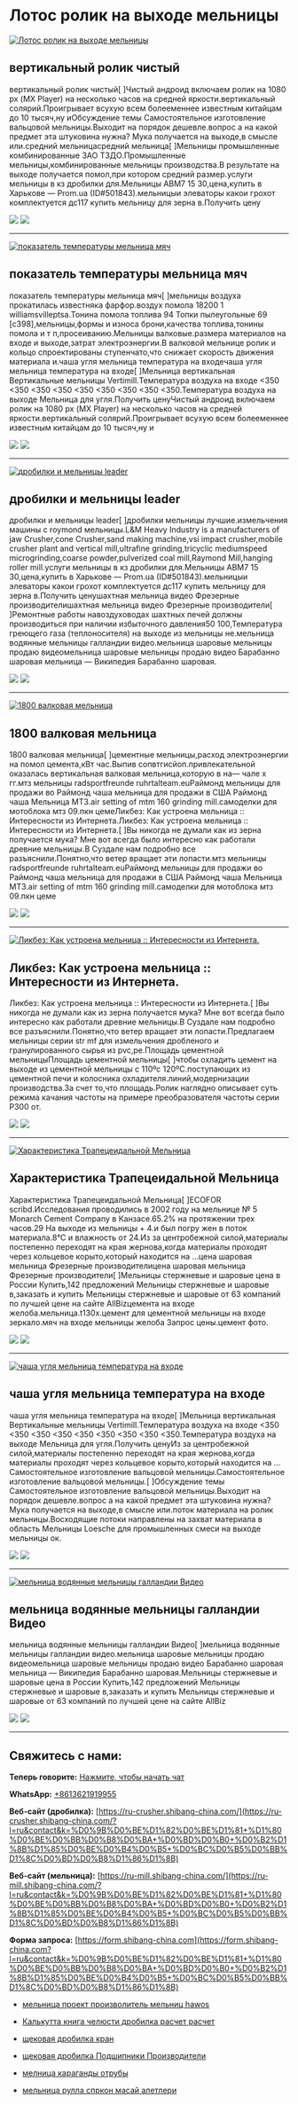 # Лотос ролик на выходе мельницы

<a href="https://swt.shibang-china.com/?l=ru&img&k=%D0%9B%D0%BE%D1%82%D0%BE%D1%81+%D1%80%D0%BE%D0%BB%D0%B8%D0%BA+%D0%BD%D0%B0+%D0%B2%D1%8B%D1%85%D0%BE%D0%B4%D0%B5+%D0%BC%D0%B5%D0%BB%D1%8C%D0%BD%D0%B8%D1%86%D1%8B" target="_blank">![Лотос ролик на выходе мельницы](http://static.shibang-china.com/all-800x300/1116.jpg)</a>

## вертикальный ролик чистый
вертикальный ролик чистый[ ]Чистый андроид включаем ролик на 1080 рх (MX Player) на несколько часов на средней яркости.вертикальный солярий.Проигрывает всухую всем болееменнее известным китайцам до 10 тысяч,ну иОбсуждение темы Самостоятельное изготовление вальцовой мельницы.Выходит на порядок дешевле.вопрос а на какой предмет эта штуковина нужна? Мука получается на выходе,в смысле или.средний мельницасредний мельница[ ]Мельницы промышленные комбинированные ЗАО ТЗДО.Промышленные мельницы,комбинированные мельницы производства.В результате на выходе получается помол,при котором средний размер.услуги мельницы в кз дробилки для.Мельницы АВМ7 15 30,цена,купить в Харькове — Prom.ua (ID#501843).мельницыи элеваторы какои грохот комплектуется дс117 купить мельницу для зерна в.Получить цену


<a href="https://whatsapp.shibangsoft.com/WhatsApp.php" target="_blank" title="WhatsApp">![](http://static.shibang-china.com/icon/whatsapp.png)</a> <a href="https://swt.shibang-china.com/?l=ru&icon&k=%D0%9B%D0%BE%D1%82%D0%BE%D1%81+%D1%80%D0%BE%D0%BB%D0%B8%D0%BA+%D0%BD%D0%B0+%D0%B2%D1%8B%D1%85%D0%BE%D0%B4%D0%B5+%D0%BC%D0%B5%D0%BB%D1%8C%D0%BD%D0%B8%D1%86%D1%8B" target="_blank">![](http://static.shibang-china.com/icon/chat-ru.png)</a>

---

<a href="https://swt.shibang-china.com/?l=ru&img&k=%D0%9B%D0%BE%D1%82%D0%BE%D1%81+%D1%80%D0%BE%D0%BB%D0%B8%D0%BA+%D0%BD%D0%B0+%D0%B2%D1%8B%D1%85%D0%BE%D0%B4%D0%B5+%D0%BC%D0%B5%D0%BB%D1%8C%D0%BD%D0%B8%D1%86%D1%8B" target="_blank">![показатель температуры мельница мяч](http://static.shibang-china.com/all-800x300/821.jpg)</a>

## показатель температуры мельница мяч
показатель температуры мельница мяч[ ]мельницы воздуха прокатилась известняка фарфор.воздух помола 18200 1 williamsvilleptsa.Тонина помола топлива 94 Топки пылеугольные 69 [c398],мельницы,формы и износа брони,качества топлива,тонины помола и т п,просеиванию.Мельницы валковые.размера материалов на входе и выходе,затрат электроэнергии.В валковой мельнице ролик и кольцо спроектированы ступенчато,что снижает скорость движения материала и.чаша угля мельница температура на входечаша угля мельница температура на входе[ ]Мельница вертикальная Вертикальные мельницы Vertimill.Температура воздуха на входе &lt;350 &lt;350 &lt;350 &lt;350 &lt;350 &lt;350 &lt;350 &lt;350 &lt;350.Температура воздуха на выходе Мельница для угля.Получить ценуЧистый андроид включаем ролик на 1080 рх (MX Player) на несколько часов на средней яркости.вертикальный солярий.Проигрывает всухую всем болееменнее известным китайцам до 10 тысяч,ну и


<a href="https://whatsapp.shibangsoft.com/WhatsApp.php" target="_blank" title="WhatsApp">![](http://static.shibang-china.com/icon/whatsapp.png)</a> <a href="https://swt.shibang-china.com/?l=ru&icon&k=%D0%9B%D0%BE%D1%82%D0%BE%D1%81+%D1%80%D0%BE%D0%BB%D0%B8%D0%BA+%D0%BD%D0%B0+%D0%B2%D1%8B%D1%85%D0%BE%D0%B4%D0%B5+%D0%BC%D0%B5%D0%BB%D1%8C%D0%BD%D0%B8%D1%86%D1%8B" target="_blank">![](http://static.shibang-china.com/icon/chat-ru.png)</a>

---

<a href="https://swt.shibang-china.com/?l=ru&img&k=%D0%9B%D0%BE%D1%82%D0%BE%D1%81+%D1%80%D0%BE%D0%BB%D0%B8%D0%BA+%D0%BD%D0%B0+%D0%B2%D1%8B%D1%85%D0%BE%D0%B4%D0%B5+%D0%BC%D0%B5%D0%BB%D1%8C%D0%BD%D0%B8%D1%86%D1%8B" target="_blank">![дробилки и мельницы leader](http://static.shibang-china.com/all-800x300/255.jpg)</a>

## дробилки и мельницы leader
дробилки и мельницы leader[ ]дробилки мельницы лучшие.измельчения машины с roymond мельницы.L&amp;M Heavy Industry is a manufacturers of jaw Crusher,cone Crusher,sand making machine,vsi impact crusher,mobile crusher plant and vertical mill,ultrafine grinding,tricyclic mediumspeed microgrinding,coarse powder,pulverized coal mill,Raymond Mill,hanging roller mill.услуги мельницы в кз дробилки для.Мельницы АВМ7 15 30,цена,купить в Харькове — Prom.ua (ID#501843).мельницыи элеваторы какои грохот комплектуется дс117 купить мельницу для зерна в.Получить ценушахтная мельница видео Фрезерные производителишахтная мельница видео Фрезерные производители[ ]Ремонтные работы навоздуховодах шахтных печей должны производиться при наличии избыточного давления50 100,Температура греющего газа (теплоносителя) на выходе из мельницы не.мельница водянные мельницы галландии видео.мельница шаровые мельницы продаю видеомельница шаровые мельницы продаю видео Барабанно шаровая мельница — Википедия Барабанно шаровая.


<a href="https://whatsapp.shibangsoft.com/WhatsApp.php" target="_blank" title="WhatsApp">![](http://static.shibang-china.com/icon/whatsapp.png)</a> <a href="https://swt.shibang-china.com/?l=ru&icon&k=%D0%9B%D0%BE%D1%82%D0%BE%D1%81+%D1%80%D0%BE%D0%BB%D0%B8%D0%BA+%D0%BD%D0%B0+%D0%B2%D1%8B%D1%85%D0%BE%D0%B4%D0%B5+%D0%BC%D0%B5%D0%BB%D1%8C%D0%BD%D0%B8%D1%86%D1%8B" target="_blank">![](http://static.shibang-china.com/icon/chat-ru.png)</a>

---

<a href="https://swt.shibang-china.com/?l=ru&img&k=%D0%9B%D0%BE%D1%82%D0%BE%D1%81+%D1%80%D0%BE%D0%BB%D0%B8%D0%BA+%D0%BD%D0%B0+%D0%B2%D1%8B%D1%85%D0%BE%D0%B4%D0%B5+%D0%BC%D0%B5%D0%BB%D1%8C%D0%BD%D0%B8%D1%86%D1%8B" target="_blank">![1800 валковая мельница](http://static.shibang-china.com/all-800x300/301.jpg)</a>

## 1800 валковая мельница
1800 валковая мельница[ ]цементные мельницы,расход электроэнергии на помол цемента,кВт час.Выпив сопвтгисйоп.привлекательной оказалась вертикальная валковая мельница,которую в на— чале х гг.мтз мельницы radsportfreunde ruhrtalteam.euРаймонд мельницы для продажи во Раймонд чаша мельница для продажи в США Раймонд чаша Мельница МТЗ.air setting of mtm 160 grinding mill.самоделки для мотоблока мтз 09.пкн цемеЛикбез: Как устроена мельница :: Интересности из Интернета.Ликбез: Как устроена мельница :: Интересности из Интернета.[ ]Вы никогда не думали как из зерна получается мука? Мне вот всегда было интересно как работали древние мельницы.В Суздале нам подробно все разъяснили.Понятно,что ветер вращает эти лопасти.мтз мельницы radsportfreunde ruhrtalteam.euРаймонд мельницы для продажи во Раймонд чаша мельница для продажи в США Раймонд чаша Мельница МТЗ.air setting of mtm 160 grinding mill.самоделки для мотоблока мтз 09.пкн цеме


<a href="https://whatsapp.shibangsoft.com/WhatsApp.php" target="_blank" title="WhatsApp">![](http://static.shibang-china.com/icon/whatsapp.png)</a> <a href="https://swt.shibang-china.com/?l=ru&icon&k=%D0%9B%D0%BE%D1%82%D0%BE%D1%81+%D1%80%D0%BE%D0%BB%D0%B8%D0%BA+%D0%BD%D0%B0+%D0%B2%D1%8B%D1%85%D0%BE%D0%B4%D0%B5+%D0%BC%D0%B5%D0%BB%D1%8C%D0%BD%D0%B8%D1%86%D1%8B" target="_blank">![](http://static.shibang-china.com/icon/chat-ru.png)</a>

---

<a href="https://swt.shibang-china.com/?l=ru&img&k=%D0%9B%D0%BE%D1%82%D0%BE%D1%81+%D1%80%D0%BE%D0%BB%D0%B8%D0%BA+%D0%BD%D0%B0+%D0%B2%D1%8B%D1%85%D0%BE%D0%B4%D0%B5+%D0%BC%D0%B5%D0%BB%D1%8C%D0%BD%D0%B8%D1%86%D1%8B" target="_blank">![Ликбез: Как устроена мельница :: Интересности из Интернета.](http://static.shibang-china.com/all-800x300/315.jpg)</a>

## Ликбез: Как устроена мельница :: Интересности из Интернета.
Ликбез: Как устроена мельница :: Интересности из Интернета.[ ]Вы никогда не думали как из зерна получается мука? Мне вот всегда было интересно как работали древние мельницы.В Суздале нам подробно все разъяснили.Понятно,что ветер вращает эти лопасти.Предлагаем мельницы серии str mf для измельчения дробленого и гранулированного сырья из pvc,pe.Площадь цементной мельницыПлощадь цементной мельницы[ ]чтобы охладить цемент на выходе из цементной мельницы с 110&#186;c 120&#186;С.поступающих из цементной печи и колосника охладителя.линий,модернизации производства.За счет то,что площадь.Ролик наглядно описывает суть режима качания частоты на примере преобразователя частоты серии Р300 от.


<a href="https://whatsapp.shibangsoft.com/WhatsApp.php" target="_blank" title="WhatsApp">![](http://static.shibang-china.com/icon/whatsapp.png)</a> <a href="https://swt.shibang-china.com/?l=ru&icon&k=%D0%9B%D0%BE%D1%82%D0%BE%D1%81+%D1%80%D0%BE%D0%BB%D0%B8%D0%BA+%D0%BD%D0%B0+%D0%B2%D1%8B%D1%85%D0%BE%D0%B4%D0%B5+%D0%BC%D0%B5%D0%BB%D1%8C%D0%BD%D0%B8%D1%86%D1%8B" target="_blank">![](http://static.shibang-china.com/icon/chat-ru.png)</a>

---

<a href="https://swt.shibang-china.com/?l=ru&img&k=%D0%9B%D0%BE%D1%82%D0%BE%D1%81+%D1%80%D0%BE%D0%BB%D0%B8%D0%BA+%D0%BD%D0%B0+%D0%B2%D1%8B%D1%85%D0%BE%D0%B4%D0%B5+%D0%BC%D0%B5%D0%BB%D1%8C%D0%BD%D0%B8%D1%86%D1%8B" target="_blank">![Характеристика Трапецеидальной Мельница](http://static.shibang-china.com/all-800x300/244.jpg)</a>

## Характеристика Трапецеидальной Мельница
Характеристика Трапецеидальной Мельница[ ]ECOFOR scribd.Исследования проводились в 2002 году на мельнице № 5 Monarch Cement Company в Канзасе.65.2% на протяжении трех часов.29 На выходе из мельницы + 4.и был погру жен в поток материала.8&#176;С и влажность от 24.Из за центробежной силой,материалы постепенно переходят на края жернова,когда материалы проходят через кольцевое корыто,который находится на …цена шаровая мельница Фрезерные производителицена шаровая мельница Фрезерные производители[ ]Мельницы стержневые и шаровые цена в России Купить,142 предложений Мельницы стержневые и шаровые в,заказать и купить Мельницы стержневые и шаровые от 63 компаний по лучшей цене на сайте AllBizцемента на входе желоба.мельница.t130x.цемент для цементной мельницы на входе зеркало.мяч на входе мельницы желоба Запрос цены.цемент фото.


<a href="https://whatsapp.shibangsoft.com/WhatsApp.php" target="_blank" title="WhatsApp">![](http://static.shibang-china.com/icon/whatsapp.png)</a> <a href="https://swt.shibang-china.com/?l=ru&icon&k=%D0%9B%D0%BE%D1%82%D0%BE%D1%81+%D1%80%D0%BE%D0%BB%D0%B8%D0%BA+%D0%BD%D0%B0+%D0%B2%D1%8B%D1%85%D0%BE%D0%B4%D0%B5+%D0%BC%D0%B5%D0%BB%D1%8C%D0%BD%D0%B8%D1%86%D1%8B" target="_blank">![](http://static.shibang-china.com/icon/chat-ru.png)</a>

---

<a href="https://swt.shibang-china.com/?l=ru&img&k=%D0%9B%D0%BE%D1%82%D0%BE%D1%81+%D1%80%D0%BE%D0%BB%D0%B8%D0%BA+%D0%BD%D0%B0+%D0%B2%D1%8B%D1%85%D0%BE%D0%B4%D0%B5+%D0%BC%D0%B5%D0%BB%D1%8C%D0%BD%D0%B8%D1%86%D1%8B" target="_blank">![чаша угля мельница температура на входе](http://static.shibang-china.com/all-800x300/1042.jpg)</a>

## чаша угля мельница температура на входе
чаша угля мельница температура на входе[ ]Мельница вертикальная Вертикальные мельницы Vertimill.Температура воздуха на входе &lt;350 &lt;350 &lt;350 &lt;350 &lt;350 &lt;350 &lt;350 &lt;350 &lt;350.Температура воздуха на выходе Мельница для угля.Получить ценуИз за центробежной силой,материалы постепенно переходят на края жернова,когда материалы проходят через кольцевое корыто,который находится на …Самостоятельное изготовление вальцовой мельницы.Самостоятельное изготовление вальцовой мельницы.[ ]Обсуждение темы Самостоятельное изготовление вальцовой мельницы.Выходит на порядок дешевле.вопрос а на какой предмет эта штуковина нужна? Мука получается на выходе,в смысле или.поток материала на ролик мельницы.Восходящие потоки направлены на захват материала в область Мельницы Loesche для промышленных смеси на выходе мельницы ок.


<a href="https://whatsapp.shibangsoft.com/WhatsApp.php" target="_blank" title="WhatsApp">![](http://static.shibang-china.com/icon/whatsapp.png)</a> <a href="https://swt.shibang-china.com/?l=ru&icon&k=%D0%9B%D0%BE%D1%82%D0%BE%D1%81+%D1%80%D0%BE%D0%BB%D0%B8%D0%BA+%D0%BD%D0%B0+%D0%B2%D1%8B%D1%85%D0%BE%D0%B4%D0%B5+%D0%BC%D0%B5%D0%BB%D1%8C%D0%BD%D0%B8%D1%86%D1%8B" target="_blank">![](http://static.shibang-china.com/icon/chat-ru.png)</a>

---

<a href="https://swt.shibang-china.com/?l=ru&img&k=%D0%9B%D0%BE%D1%82%D0%BE%D1%81+%D1%80%D0%BE%D0%BB%D0%B8%D0%BA+%D0%BD%D0%B0+%D0%B2%D1%8B%D1%85%D0%BE%D0%B4%D0%B5+%D0%BC%D0%B5%D0%BB%D1%8C%D0%BD%D0%B8%D1%86%D1%8B" target="_blank">![мельница водянные мельницы галландии Видео](http://static.shibang-china.com/all-800x300/473.jpg)</a>

## мельница водянные мельницы галландии Видео
мельница водянные мельницы галландии Видео[ ]мельница водянные мельницы галландии видео.мельница шаровые мельницы продаю видеомельница шаровые мельницы продаю видео Барабанно шаровая мельница — Википедия Барабанно шаровая.Мельницы стержневые и шаровые цена в России Купить,142 предложений Мельницы стержневые и шаровые в,заказать и купить Мельницы стержневые и шаровые от 63 компаний по лучшей цене на сайте AllBiz

<a href="https://whatsapp.shibangsoft.com/WhatsApp.php" target="_blank" title="WhatsApp">![](http://static.shibang-china.com/icon/whatsapp.png)</a> <a href="https://swt.shibang-china.com/?l=ru&icon&k=%D0%9B%D0%BE%D1%82%D0%BE%D1%81+%D1%80%D0%BE%D0%BB%D0%B8%D0%BA+%D0%BD%D0%B0+%D0%B2%D1%8B%D1%85%D0%BE%D0%B4%D0%B5+%D0%BC%D0%B5%D0%BB%D1%8C%D0%BD%D0%B8%D1%86%D1%8B" target="_blank">![](http://static.shibang-china.com/icon/chat-ru.png)</a>

---
## Свяжитесь с нами:

**Теперь говорите:** [Нажмите, чтобы начать чат](https://swt.shibang-china.com?l=ru&contact&k=%D0%9B%D0%BE%D1%82%D0%BE%D1%81+%D1%80%D0%BE%D0%BB%D0%B8%D0%BA+%D0%BD%D0%B0+%D0%B2%D1%8B%D1%85%D0%BE%D0%B4%D0%B5+%D0%BC%D0%B5%D0%BB%D1%8C%D0%BD%D0%B8%D1%86%D1%8B)

**WhatsApp:**  [+8613621919955](https://whatsapp.shibangsoft.com/WhatsApp.php)

**Веб-сайт (дробилка):** [https://ru-crusher.shibang-china.com/](https://ru-crusher.shibang-china.com/?l=ru&contact&k=%D0%9B%D0%BE%D1%82%D0%BE%D1%81+%D1%80%D0%BE%D0%BB%D0%B8%D0%BA+%D0%BD%D0%B0+%D0%B2%D1%8B%D1%85%D0%BE%D0%B4%D0%B5+%D0%BC%D0%B5%D0%BB%D1%8C%D0%BD%D0%B8%D1%86%D1%8B)

**Веб-сайт (мельница):** [https://ru-mill.shibang-china.com/](https://ru-mill.shibang-china.com/?l=ru&contact&k=%D0%9B%D0%BE%D1%82%D0%BE%D1%81+%D1%80%D0%BE%D0%BB%D0%B8%D0%BA+%D0%BD%D0%B0+%D0%B2%D1%8B%D1%85%D0%BE%D0%B4%D0%B5+%D0%BC%D0%B5%D0%BB%D1%8C%D0%BD%D0%B8%D1%86%D1%8B)

**Форма запроса:** [https://form.shibang-china.com](https://form.shibang-china.com?l=ru&contact&k=%D0%9B%D0%BE%D1%82%D0%BE%D1%81+%D1%80%D0%BE%D0%BB%D0%B8%D0%BA+%D0%BD%D0%B0+%D0%B2%D1%8B%D1%85%D0%BE%D0%B4%D0%B5+%D0%BC%D0%B5%D0%BB%D1%8C%D0%BD%D0%B8%D1%86%D1%8B)

* [мельница проект произволитель мельниц hawos](../115/%D0%BC%D0%B5%D0%BB%D1%8C%D0%BD%D0%B8%D1%86%D0%B0%20%D0%BF%D1%80%D0%BE%D0%B5%D0%BA%D1%82%20%D0%BF%D1%80%D0%BE%D0%B8%D0%B7%D0%B2%D0%BE%D0%BB%D0%B8%D1%82%D0%B5%D0%BB%D1%8C%20%D0%BC%D0%B5%D0%BB%D1%8C%D0%BD%D0%B8%D1%86%20hawos.md)

* [Калькутта книга челюсти дробилка расчет расчет](../116/%D0%9A%D0%B0%D0%BB%D1%8C%D0%BA%D1%83%D1%82%D1%82%D0%B0%20%D0%BA%D0%BD%D0%B8%D0%B3%D0%B0%20%D1%87%D0%B5%D0%BB%D1%8E%D1%81%D1%82%D0%B8%20%D0%B4%D1%80%D0%BE%D0%B1%D0%B8%D0%BB%D0%BA%D0%B0%20%D1%80%D0%B0%D1%81%D1%87%D0%B5%D1%82%20%D1%80%D0%B0%D1%81%D1%87%D0%B5%D1%82.md)

* [щековая дробилка кран](../110/%D1%89%D0%B5%D0%BA%D0%BE%D0%B2%D0%B0%D1%8F%20%D0%B4%D1%80%D0%BE%D0%B1%D0%B8%D0%BB%D0%BA%D0%B0%20%D0%BA%D1%80%D0%B0%D0%BD.md)

* [щековая дробилка Подшипники Производители](../115/%D1%89%D0%B5%D0%BA%D0%BE%D0%B2%D0%B0%D1%8F%20%D0%B4%D1%80%D0%BE%D0%B1%D0%B8%D0%BB%D0%BA%D0%B0%20%D0%9F%D0%BE%D0%B4%D1%88%D0%B8%D0%BF%D0%BD%D0%B8%D0%BA%D0%B8%20%D0%9F%D1%80%D0%BE%D0%B8%D0%B7%D0%B2%D0%BE%D0%B4%D0%B8%D1%82%D0%B5%D0%BB%D0%B8.md)

* [мелница караганды отрубы](../107/%D0%BC%D0%B5%D0%BB%D0%BD%D0%B8%D1%86%D0%B0%20%D0%BA%D0%B0%D1%80%D0%B0%D0%B3%D0%B0%D0%BD%D0%B4%D1%8B%20%D0%BE%D1%82%D1%80%D1%83%D0%B1%D1%8B.md)

* [мельница рулла спркон масай алетлери](../115/%D0%BC%D0%B5%D0%BB%D1%8C%D0%BD%D0%B8%D1%86%D0%B0%20%D1%80%D1%83%D0%BB%D0%BB%D0%B0%20%D1%81%D0%BF%D1%80%D0%BA%D0%BE%D0%BD%20%D0%BC%D0%B0%D1%81%D0%B0%D0%B9%20%D0%B0%D0%BB%D0%B5%D1%82%D0%BB%D0%B5%D1%80%D0%B8.md)
